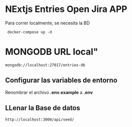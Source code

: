# NExtjs Entries Open Jira APP
Para correr localmente, se necesita la BD

```
 docker-compose up -d
```

# MONGODB URL local"
```
mongodb://localhost:27017/entries-db
```

## Configurar las variables de entorno
Renombrar el archivo __.env.example__ a __.env__

## LLenar la Base de datos 
```http://localhost:3000/api/seed/```